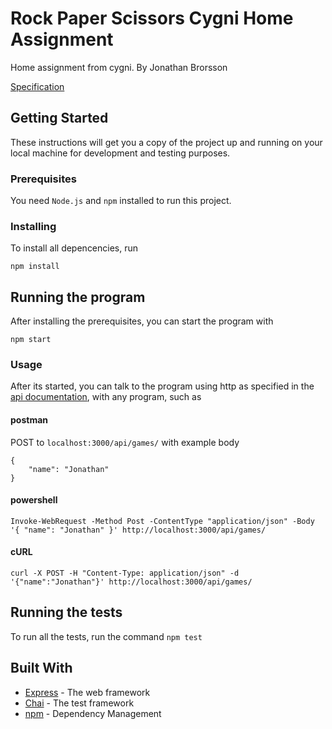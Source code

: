 # Rock Paper Scissors Cygni Home Assignment

Home assignment from cygni. By Jonathan Brorsson

[Specification](/docs/specifications.pdf)


## Getting Started

These instructions will get you a copy of the project up and running on your local machine for development and testing purposes.

### Prerequisites

You need ```Node.js``` and ```npm``` installed to run this project.

### Installing

To install all depencencies, run

```
npm install
```

## Running the program
After installing the prerequisites, you can start the program with
```
npm start
```

### Usage
After its started, you can talk to the program using http as specified in the [api documentation](/docs/api.md), with any program, such as
#### postman
POST to ```localhost:3000/api/games/``` with example body
``` 
{
	"name": "Jonathan"
}
```

#### powershell
```
Invoke-WebRequest -Method Post -ContentType "application/json" -Body '{ "name": "Jonathan" }' http://localhost:3000/api/games/
```

#### cURL
```
curl -X POST -H "Content-Type: application/json" -d '{"name":"Jonathan"}' http://localhost:3000/api/games/
```

## Running the tests

To run all the tests, run the command `npm test`

## Built With

* [Express](https://expressjs.com/) - The web framework
* [Chai](https://www.chaijs.com/) - The test framework
* [npm](https://www.npmjs.com/) - Dependency Management

